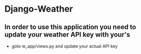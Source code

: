 # Django-Weather
## In order to use this application you need to update your weather API key with your's
- goto w_app/views.py and update your actual API key
